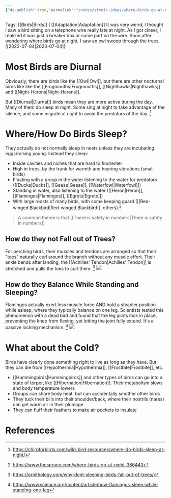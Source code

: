 ```yaml
---
{"dg-publish":true,"permalink":"/notes/atomic-ideas/where-birds-go-at-night/","tags":["note"],"noteIcon":""}
---
```


Tags: [[Birds\|Birds]] | [[Adaptation\|Adaptation]]
It was very weird, I thought I saw a bird sitting on a telephone wire really late at night. As I got closer, I realized it was just a breaker box or some part on the wire. Soon after wondering where birds go at night, I saw an owl swoop through the trees.  [[2023-07-04\|2023-07-04]]

# Most Birds are Diurnal
Obviously, there are birds like the [[Owl\|Owl]], but there are other nocturnal birds like  like the [[Frogmouths\|Frogmouths]], [[Nighthawks\|Nighthawks]] and [[Night-Herons\|Night-Herons]].

But [[Diurnal\|Diurnal]] birds mean they are more active during the day. Many of them do sleep at night. Some sing at night to take advantage of the silence, and some migrate at night to avoid the predators of the day. [^1] 

# Where/How Do Birds Sleep? 
They actually do not normally sleep in nests unless they are incubating eggs/raising young. Instead they sleep:
+ Inside cavities and niches that are hard to find/enter
+ High in trees, by the trunk for warmth and hearing vibrations (small birds)
+ Floating with a group in the water listening to the water for predators ([[Ducks\|Ducks]], [[Geese\|Geese]], [[Waterfowl\|Waterfowl]])
+ Standing in water, also listening to the water ([[Heron\|Heron]], [[Flamingos\|Flamingos]], [[Egrets\|Egrets]])
+ With large roosts of many birds, with some keeping guard ([[Red-winged Blackbird\|Red-winged Blackbird]], others)   [^2]
> A common theme is that [[There is safety in numbers\|There is safety in numbers]] 
## How do they not Fall out of Trees?
For perching birds, their muscles and tendons are arranged so that their "toes" naturally curl around the branch without any muscle effort. Their ankle bends after landing, the [[Achilles' Tendon\|Achilles' Tendon]] is stretched and pulls the toes to curl them. [^3]
![](https://i.imgur.com/MJOsB3N.png)
## How do they Balance While Standing and Sleeping?
Flamingos actually exert less muscle force AND hold a steadier position while asleep, where they typically balance on one leg. Scientists tested this phenomenon with a dead bird and found that the leg joints lock in place, preventing the knee from flexing, yet letting the joint fully extend. It's a passive locking mechanism. [^4]
![](https://i.imgur.com/5sEg1d3.png)


# What about the Cold?
Birds have clearly done something right to live as long as they have. But they can die from [[Hypothermia\|Hypothermia]], [[Frostbite\|Frostbite]], etc.
+ [[Hummingbirds\|Hummingbirds]] and other types of birds can go into a state of torpor, like [[Hibernation\|Hibernation]]. Their metabolism slows and body temperature lowers
+ Groups can share body heat, but can accidentally smother other birds
+ They tuck their bills into their shoulder/back, where their nostrils (nares) can get warm air in their plumage
+ They can fluff their feathers to make air pockets to insulate

# References

[^1]: https://chirpforbirds.com/wild-bird-resources/where-do-birds-sleep-at-night/
[^2]: https://www.thespruce.com/where-birds-go-at-night-386443
 [^3]:  https://ornithology.com/why-dont-sleeping-birds-fall-out-of-trees/
[^4]: https://www.science.org/content/article/how-flamingos-sleep-while-standing-one-leg

